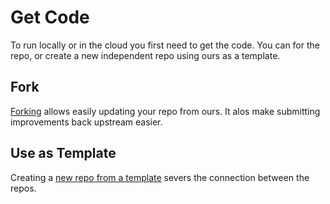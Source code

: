 # Get Code

To run locally or in the cloud you first need to get the code. You can for the repo, or create a new independent repo using ours as a template.

## Fork

[Forking](https://github.com/Ultri-Izzup/ultri-open-platform/generate) allows easily updating your repo from ours. It alos make submitting improvements back upstream easier.

## Use as Template

Creating a [new repo from a template](https://github.com/Ultri-Izzup/ultri-open-platform/generate) severs the connection between the repos.